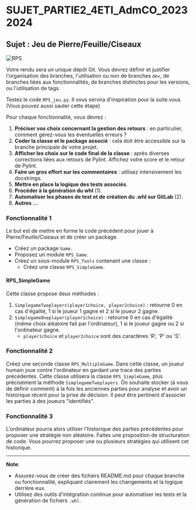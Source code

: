 # SUJET_PARTIE2_4ETI_AdmCO_20232024

## Sujet : Jeu de Pierre/Feuille/Ciseaux
![RPS](images/RPS_m.jpg)

Votre rendu sera un unique dépôt Git. Vous devrez définir et justifier l'organisation des branches, l'utilisation ou non de branches `dev`, de branches liées aux fonctionnalités, de branches distinctes pour les versions, ou l'utilisation de tags.


Testez le code `RPS_jeu.py`. Il vous servira d'inspiration pour la suite.vous (Vous pouvez aussi sauter cette étape)

Pour chaque fonctionnalité, vous devrez :

1. **Préciser vos choix concernant la gestion des retours** : en particulier, comment gérez-vous les éventuelles erreurs ?
1. **Coder la classe et le package associé** : cela doit être accessible sur la branche principale de votre projet.
1. **Afficher les choix sur le code final de la classe** : après diverses corrections liées aux retours de Pylint. Affichez votre score et le retour de Pylint.
1. **Faire un gros effort sur les commentaires** : utilisez intensivement les docstrings.
1. **Mettre en place la logique des tests associés**.
1. **Procéder à la génération du whl** (1).
1. **Automatiser les phases de test et de création du .whl sur GitLab** (2).
1. **Autres ...**

### Fonctionnalité 1

Le but est de mettre en forme le code précédent pour jouer à Pierre/Feuille/Ciseaux et de créer un package.

- Créez un package `Game`.
- Proposez un module `RPS_Game`.
- Créez un sous-module `RPS_Tools` contenant une classe :
  - Créez une classe `RPS_SimpleGame`.

#### RPS_SimpleGame

Cette classe propose deux méthodes :

1. `SimplegameTwoplayers(player1choice, player2choice)` : retourne 0 en cas d'égalité, 1 si le joueur 1 gagne et 2 si le joueur 2 gagne.
2. `SimplegameOneplayer(player1choice)` : retourne 0 en cas d'égalité (même choix aléatoire fait par l'ordinateur), 1 si le joueur gagne ou 2 si l'ordinateur gagne.
   - `player1choice` et `player2choice` sont des caractères 'R', 'P' ou 'S'.

### Fonctionnalité 2

Créez une seconde classe `RPS_MultipleGame`. Dans cette classe, un joueur humain joue contre l'ordinateur en gardant une trace des parties précédentes. Cette classe utilisera la classe `RPS_SimpleGame`, plus précisément la méthode `SimplegameTwoplayers`. On souhaite stocker (à vous de définir comment) à la fois les anciennes parties pour analyse et avoir un historique récent pour la prise de décision. Il peut être pertinent d'associer les parties à des joueurs "identifiés".

### Fonctionnalité 3

L'ordinateur pourra alors utiliser l'historique des parties précédentes pour proposer une stratégie non aléatoire. Faites une proposition de structuration de code. Vous pourrez proposer une ou plusieurs stratégies qui utilisent cet historique.

---
**Note**:

- Assurez-vous de créer des fichiers README.md pour chaque branche ou fonctionnalité, expliquant clairement les changements et la logique derrière eux.
- Utilisez des outils d'intégration continue pour automatiser les tests et la génération de fichiers `.whl`.
